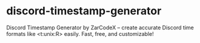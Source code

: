 # discord-timestamp-generator
Discord Timestamp Generator by ZarCodeX – create accurate Discord time formats like &lt;t:unix:R> easily. Fast, free, and customizable!
